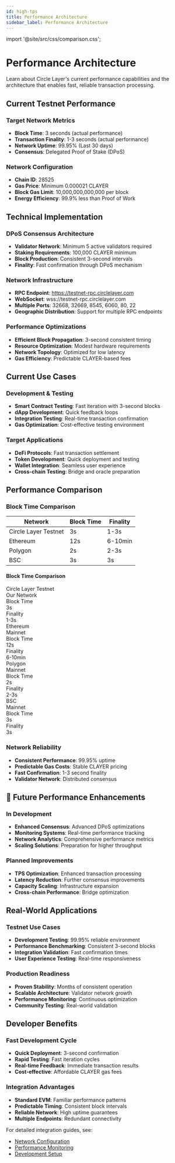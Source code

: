 ```yaml
---
id: high-tps
title: Performance Architecture
sidebar_label: Performance Architecture
---
```


import '@site/src/css/comparison.css';

# Performance Architecture

Learn about Circle Layer's current performance capabilities and the architecture that enables fast, reliable transaction processing.

## Current Testnet Performance

### Target Network Metrics
- **Block Time**: 3 seconds (actual performance)
- **Transaction Finality**: 1-3 seconds (actual performance)
- **Network Uptime**: 99.95% (Last 30 days)
- **Consensus**: Delegated Proof of Stake (DPoS)

### Network Configuration
- **Chain ID**: 28525
- **Gas Price**: Minimum 0.000021 CLAYER
- **Block Gas Limit**: 10,000,000,000,000 per block
- **Energy Efficiency**: 99.9% less than Proof of Work

## Technical Implementation

### DPoS Consensus Architecture
- **Validator Network**: Minimum 5 active validators required
- **Staking Requirements**: 100,000 CLAYER minimum
- **Block Production**: Consistent 3-second intervals
- **Finality**: Fast confirmation through DPoS mechanism

### Network Infrastructure
- **RPC Endpoint**: https://testnet-rpc.circlelayer.com
- **WebSocket**: wss://testnet-rpc.circlelayer.com
- **Multiple Ports**: 32668, 32669, 8545, 6060, 80, 22
- **Geographic Distribution**: Support for multiple RPC endpoints

### Performance Optimizations
- **Efficient Block Propagation**: 3-second consistent timing
- **Resource Optimization**: Modest hardware requirements
- **Network Topology**: Optimized for low latency
- **Gas Efficiency**: Predictable CLAYER-based fees

## Current Use Cases

### Development & Testing
- **Smart Contract Testing**: Fast iteration with 3-second blocks
- **dApp Development**: Quick feedback loops
- **Integration Testing**: Real-time transaction confirmation
- **Gas Optimization**: Cost-effective testing environment

### Target Applications
- **DeFi Protocols**: Fast transaction settlement
- **Token Development**: Quick deployment and testing
- **Wallet Integration**: Seamless user experience
- **Cross-chain Testing**: Bridge and oracle preparation

## Performance Comparison

### Block Time Comparison
| Network | Block Time | Finality |
|---------|------------|----------|
| Circle Layer Testnet | 3s | 1-3s |
| Ethereum | 12s | 6-10min |
| Polygon | 2s | 2-3s |
| BSC | 3s | 3s |

<div className="mobile-table-cards">
  <div className="section-header-card">
    <h4>Block Time Comparison</h4>
  </div>
  
  <div className="comparison-card circle-layer">
    <div className="card-header">
      <div className="card-title">Circle Layer Testnet</div>
      <div className="network-badge">Our Network</div>
    </div>
    <div className="card-content">
      <div className="feature-row">
        <div className="feature-label">Block Time</div>
        <div className="feature-value highlight">3s</div>
      </div>
      <div className="feature-row">
        <div className="feature-label">Finality</div>
        <div className="feature-value highlight">1-3s</div>
      </div>
    </div>
  </div>
  
  <div className="comparison-card">
    <div className="card-header">
      <div className="card-title">Ethereum</div>
      <div className="network-badge">Mainnet</div>
    </div>
    <div className="card-content">
      <div className="feature-row">
        <div className="feature-label">Block Time</div>
        <div className="feature-value">12s</div>
      </div>
      <div className="feature-row">
        <div className="feature-label">Finality</div>
        <div className="feature-value">6-10min</div>
      </div>
    </div>
  </div>
  
  <div className="comparison-card">
    <div className="card-header">
      <div className="card-title">Polygon</div>
      <div className="network-badge">Mainnet</div>
    </div>
    <div className="card-content">
      <div className="feature-row">
        <div className="feature-label">Block Time</div>
        <div className="feature-value">2s</div>
      </div>
      <div className="feature-row">
        <div className="feature-label">Finality</div>
        <div className="feature-value">2-3s</div>
      </div>
    </div>
  </div>
  
  <div className="comparison-card">
    <div className="card-header">
      <div className="card-title">BSC</div>
      <div className="network-badge">Mainnet</div>
    </div>
    <div className="card-content">
      <div className="feature-row">
        <div className="feature-label">Block Time</div>
        <div className="feature-value">3s</div>
      </div>
      <div className="feature-row">
        <div className="feature-label">Finality</div>
        <div className="feature-value">3s</div>
      </div>
    </div>
  </div>
</div>

### Network Reliability
- **Consistent Performance**: 99.95% uptime
- **Predictable Gas Costs**: Stable CLAYER pricing
- **Fast Confirmation**: 1-3 second finality
- **Validator Network**: Distributed consensus

## 🚧 Future Performance Enhancements

### In Development
- **Enhanced Consensus**: Advanced DPoS optimizations
- **Monitoring Systems**: Real-time performance tracking
- **Network Analytics**: Comprehensive performance metrics
- **Scaling Solutions**: Preparation for higher throughput

### Planned Improvements
- **TPS Optimization**: Enhanced transaction processing
- **Latency Reduction**: Further consensus improvements
- **Capacity Scaling**: Infrastructure expansion
- **Cross-chain Performance**: Bridge optimization

## Real-World Applications

### Testnet Use Cases
- **Development Testing**: 99.95% reliable environment
- **Performance Benchmarking**: Consistent 3-second blocks
- **Integration Validation**: Fast confirmation times
- **User Experience Testing**: Real-time responsiveness

### Production Readiness
- **Proven Stability**: Months of consistent operation
- **Scalable Architecture**: Validator network growth
- **Performance Monitoring**: Continuous optimization
- **Community Testing**: Real-world validation

## Developer Benefits

### Fast Development Cycle
- **Quick Deployment**: 3-second confirmation
- **Rapid Testing**: Fast iteration cycles
- **Real-time Feedback**: Immediate transaction results
- **Cost-effective**: Affordable CLAYER gas fees

### Integration Advantages
- **Standard EVM**: Familiar performance patterns
- **Predictable Timing**: Consistent block intervals
- **Reliable Network**: High uptime guarantees
- **Multiple Endpoints**: Redundant connectivity

For detailed integration guides, see:
- [Network Configuration](/getting-started/connect-testnet)
- [Performance Monitoring](/nodes-validation/node-monitoring)
- [Development Setup](/development/deploying-contracts)
